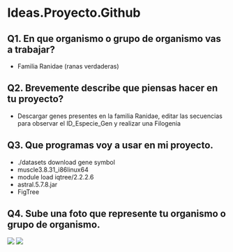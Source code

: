 # Ideas.Proyecto.Github

## Q1. En que organismo o grupo de organismo vas a trabajar?
* Familia Ranidae (ranas verdaderas)

## Q2. Brevemente describe que piensas hacer en tu proyecto?
* Descargar genes presentes en la familia Ranidae, editar las secuencias para observar el ID_Especie_Gen y realizar una Filogenia

## Q3. Que programas voy a usar en mi proyecto.
* ./datasets download gene symbol
* muscle3.8.31_i86linux64
* module load iqtree/2.2.2.6
* astral.5.7.8.jar
* FigTree

## Q4. Sube una foto que represente tu organismo o grupo de organismo.
![ ](https://inaturalist-open-data.s3.amazonaws.com/photos/17781494/medium.jpeg)
![ ](https://inaturalist-open-data.s3.amazonaws.com/photos/5997078/medium.jpg)
